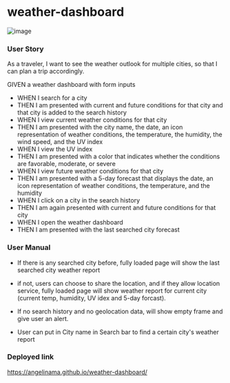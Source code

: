 # weather-dashboard
![image](https://user-images.githubusercontent.com/22566791/106036064-ab8f1880-6089-11eb-8a13-41c78527970a.png)

### User Story
As a traveler, I want to see the weather outlook for multiple cities, so that I can plan a trip accordingly.

GIVEN a weather dashboard with form inputs
- WHEN I search for a city
- THEN I am presented with current and future conditions for that city and that city is added to the search history
- WHEN I view current weather conditions for that city
- THEN I am presented with the city name, the date, an icon representation of weather conditions, the temperature, the humidity, the wind speed, and the UV index
- WHEN I view the UV index
- THEN I am presented with a color that indicates whether the conditions are favorable, moderate, or severe
- WHEN I view future weather conditions for that city
- THEN I am presented with a 5-day forecast that displays the date, an icon representation of weather conditions, the temperature, and the humidity
- WHEN I click on a city in the search history
- THEN I am again presented with current and future conditions for that city
- WHEN I open the weather dashboard
- THEN I am presented with the last searched city forecast

### User Manual
- If there is any searched city before, fully loaded page will show the last searched city weather report
- if not,  users can choose to share the location, and if they allow location service, fully loaded page will show weather report for current city (current temp, humidity, UV idex and 5-day forcast). 
- If no search history and no geolocation data, will show empty frame and give user an alert.

- User can put in City name in Search bar to find a certain city's weather report

### Deployed link
https://angelinama.github.io/weather-dashboard/


